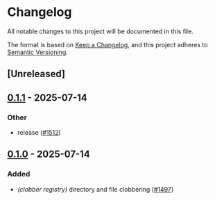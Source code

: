 # Changelog

All notable changes to this project will be documented in this file.

The format is based on [Keep a Changelog](https://keepachangelog.com/en/1.0.0/),
and this project adheres to [Semantic Versioning](https://semver.org/spec/v2.0.0.html).

## [Unreleased]

## [0.1.1](https://github.com/conda/rattler/compare/path_resolver-v0.1.0...path_resolver-v0.1.1) - 2025-07-14

### Other

- release ([#1512](https://github.com/conda/rattler/pull/1512))

## [0.1.0](https://github.com/conda/rattler/releases/tag/path_resolver-v0.1.0) - 2025-07-14

### Added

- *(clobber registry)* directory and file clobbering ([#1497](https://github.com/conda/rattler/pull/1497))
